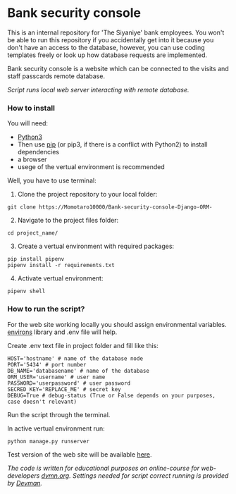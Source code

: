 # Bank security console


This is an internal repository for 'The Siyaniye' bank employees. You won't be able to run this 
repository if you accidentally get into it because you don't have an access to the database, 
however, you can use coding templates freely or look up how database requests are implemented.

Bank security console is a website which can be connected to the visits and staff passcards 
remote database.

_Script runs local web server interacting with remote database._




### How to install


You will need:

* [Python3](https://www.python.org/downloads/) 
* Then use [pip](https://pypi.org/project/pip/) (or pip3, if there is a conflict with Python2) 
to install dependencies
* a browser
* usege of the vertual environment is recommended



Well, you have to use terminal:


1. Clone the project repository to your local folder:


```
git clone https://Momotaro10000/Bank-security-console-Django-ORM-
```


2. Navigate to the project files folder:


```
cd project_name/
```


3. Create a vertual environment with required packages:

```
pip install pipenv
pipenv install -r requirements.txt
```


4. Activate vertual environment:

```
pipenv shell
```



### How to run the script?


For the web site working locally you should assign environmental variables. [environs](https://pypi.org/project/environs/) library and .env file will help.

Create .env text file in project folder and fill like this:

```
HOST='hostname' # name of the database node
PORT='5434' # port number
DB_NAME='databasename' # name of the database
ORM_USER='username' # user name
PASSWORD='userpassword' # user password
SECRED_KEY='REPLACE_ME' # secret key
DEBUG=True # debug-status (True or False depends on your purposes, case doesn't relevant)
```

Run the script through the terminal.

In active vertual environment run:

```
python manage.py runserver 
```

Test version of the web site will be available [here](http://127.0.0.1:8000/).


_The code is written for educational purposes on online-course for web-developers [dvmn.org](https://dvmn.org/)._
_Settings needed for script correct running is provided by [Devman](https://dvmn.org/)._ 
